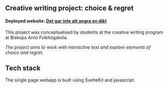 ## Creative writing project: choice & regret

<h4 align="left">
 <span>Deployed website:</span> <a href="https://leagues-dashboard.vercel.app](https://det-gar-inte-att-angra-en-dikt.vercel.app/)">Det gar inte att angra en dikt</a> 
</h4> 

This project was conceptualised by students at the creative writing program at Biskops Arnö Folkhögskola. 

*The project aims to work with interactive text and explore elements of choice and regret.*



## Tech stack
The single page webapp is built using SvelteKit and javascript.
